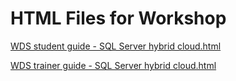 ﻿# HTML Files for Workshop
[WDS student guide - SQL Server hybrid cloud.html](https://cloudworkshop.blob.core.windows.net/sql-server-hybrid-cloud/Whiteboard%20design%20session/WDS%20student%20guide%20-%20SQL%20Server%20hybrid%20cloud.html)

[WDS trainer guide - SQL Server hybrid cloud.html](https://cloudworkshop.blob.core.windows.net/sql-server-hybrid-cloud/Whiteboard%20design%20session/WDS%20trainer%20guide%20-%20SQL%20Server%20hybrid%20cloud.html)

